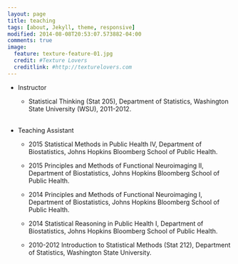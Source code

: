 ```yaml
---
layout: page
title: teaching
tags: [about, Jekyll, theme, responsive]
modified: 2014-08-08T20:53:07.573882-04:00
comments: true
image:
  feature: texture-feature-01.jpg
  credit: #Texture Lovers
  creditlink: #http://texturelovers.com
---
```


* Instructor

  * Statistical Thinking (Stat 205), Department of Statistics, Washington State University (WSU), 2011-2012.<br><br>
	
* Teaching Assistant

	* 2015 Statistical Methods in Public Health IV, Department of Biostatistics, Johns Hopkins Bloomberg School of Public Health.
	
	* 2015 Principles and Methods of Functional Neuroimaging II, Department of Biostatistics, Johns Hopkins Bloomberg School of Public Health.
	
	* 2014 Principles and Methods of Functional Neuroimaging I, Department of Biostatistics, Johns Hopkins Bloomberg School of Public Health.
	
	* 2014 Statistical Reasoning in Public Health I, Department of Biostatistics, Johns Hopkins Bloomberg School of Public Health.
    
	* 2010-2012 Introduction to Statistical Methods (Stat 212), Department of Statistics, Washington State University.

